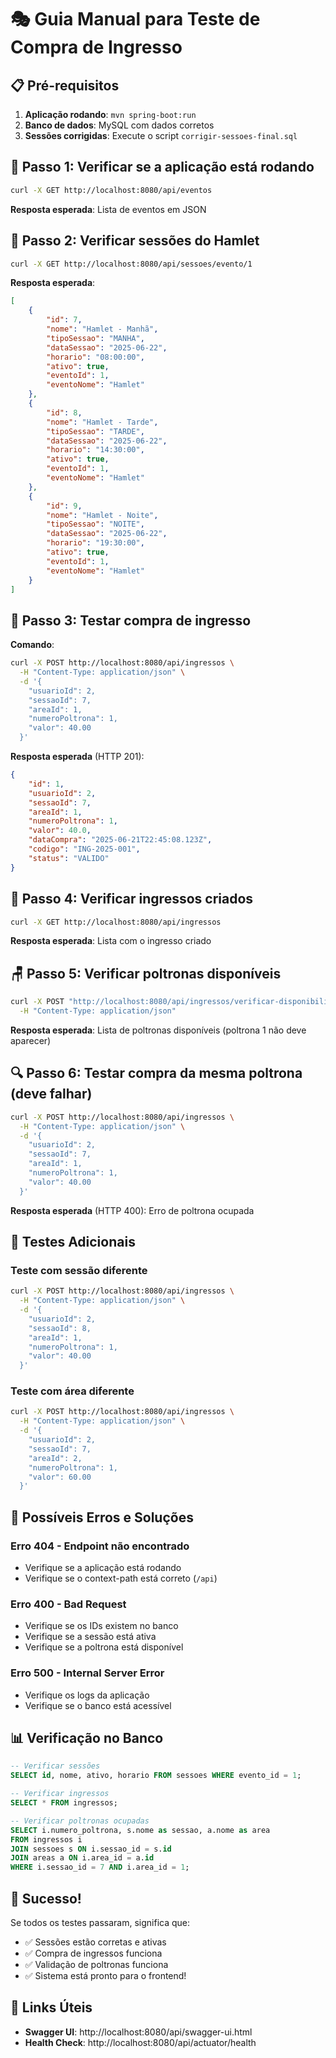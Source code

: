 # 🎭 Guia Manual para Teste de Compra de Ingresso

## 📋 Pré-requisitos

1. **Aplicação rodando**: `mvn spring-boot:run`
2. **Banco de dados**: MySQL com dados corretos
3. **Sessões corrigidas**: Execute o script `corrigir-sessoes-final.sql`

## 🔧 Passo 1: Verificar se a aplicação está rodando

```bash
curl -X GET http://localhost:8080/api/eventos
```

**Resposta esperada**: Lista de eventos em JSON

## 📅 Passo 2: Verificar sessões do Hamlet

```bash
curl -X GET http://localhost:8080/api/sessoes/evento/1
```

**Resposta esperada**:

```json
[
    {
        "id": 7,
        "nome": "Hamlet - Manhã",
        "tipoSessao": "MANHA",
        "dataSessao": "2025-06-22",
        "horario": "08:00:00",
        "ativo": true,
        "eventoId": 1,
        "eventoNome": "Hamlet"
    },
    {
        "id": 8,
        "nome": "Hamlet - Tarde",
        "tipoSessao": "TARDE",
        "dataSessao": "2025-06-22",
        "horario": "14:30:00",
        "ativo": true,
        "eventoId": 1,
        "eventoNome": "Hamlet"
    },
    {
        "id": 9,
        "nome": "Hamlet - Noite",
        "tipoSessao": "NOITE",
        "dataSessao": "2025-06-22",
        "horario": "19:30:00",
        "ativo": true,
        "eventoId": 1,
        "eventoNome": "Hamlet"
    }
]
```

## 🛒 Passo 3: Testar compra de ingresso

**Comando**:

```bash
curl -X POST http://localhost:8080/api/ingressos \
  -H "Content-Type: application/json" \
  -d '{
    "usuarioId": 2,
    "sessaoId": 7,
    "areaId": 1,
    "numeroPoltrona": 1,
    "valor": 40.00
  }'
```

**Resposta esperada** (HTTP 201):

```json
{
    "id": 1,
    "usuarioId": 2,
    "sessaoId": 7,
    "areaId": 1,
    "numeroPoltrona": 1,
    "valor": 40.0,
    "dataCompra": "2025-06-21T22:45:08.123Z",
    "codigo": "ING-2025-001",
    "status": "VALIDO"
}
```

## 🎫 Passo 4: Verificar ingressos criados

```bash
curl -X GET http://localhost:8080/api/ingressos
```

**Resposta esperada**: Lista com o ingresso criado

## 🪑 Passo 5: Verificar poltronas disponíveis

```bash
curl -X POST "http://localhost:8080/api/ingressos/verificar-disponibilidade?sessaoId=7&areaId=1" \
  -H "Content-Type: application/json"
```

**Resposta esperada**: Lista de poltronas disponíveis (poltrona 1 não deve aparecer)

## 🔍 Passo 6: Testar compra da mesma poltrona (deve falhar)

```bash
curl -X POST http://localhost:8080/api/ingressos \
  -H "Content-Type: application/json" \
  -d '{
    "usuarioId": 2,
    "sessaoId": 7,
    "areaId": 1,
    "numeroPoltrona": 1,
    "valor": 40.00
  }'
```

**Resposta esperada** (HTTP 400): Erro de poltrona ocupada

## 🎯 Testes Adicionais

### Teste com sessão diferente

```bash
curl -X POST http://localhost:8080/api/ingressos \
  -H "Content-Type: application/json" \
  -d '{
    "usuarioId": 2,
    "sessaoId": 8,
    "areaId": 1,
    "numeroPoltrona": 1,
    "valor": 40.00
  }'
```

### Teste com área diferente

```bash
curl -X POST http://localhost:8080/api/ingressos \
  -H "Content-Type: application/json" \
  -d '{
    "usuarioId": 2,
    "sessaoId": 7,
    "areaId": 2,
    "numeroPoltrona": 1,
    "valor": 60.00
  }'
```

## 🚨 Possíveis Erros e Soluções

### Erro 404 - Endpoint não encontrado

-   Verifique se a aplicação está rodando
-   Verifique se o context-path está correto (`/api`)

### Erro 400 - Bad Request

-   Verifique se os IDs existem no banco
-   Verifique se a sessão está ativa
-   Verifique se a poltrona está disponível

### Erro 500 - Internal Server Error

-   Verifique os logs da aplicação
-   Verifique se o banco está acessível

## 📊 Verificação no Banco

```sql
-- Verificar sessões
SELECT id, nome, ativo, horario FROM sessoes WHERE evento_id = 1;

-- Verificar ingressos
SELECT * FROM ingressos;

-- Verificar poltronas ocupadas
SELECT i.numero_poltrona, s.nome as sessao, a.nome as area
FROM ingressos i
JOIN sessoes s ON i.sessao_id = s.id
JOIN areas a ON i.area_id = a.id
WHERE i.sessao_id = 7 AND i.area_id = 1;
```

## 🎉 Sucesso!

Se todos os testes passaram, significa que:

-   ✅ Sessões estão corretas e ativas
-   ✅ Compra de ingressos funciona
-   ✅ Validação de poltronas funciona
-   ✅ Sistema está pronto para o frontend!

## 🔗 Links Úteis

-   **Swagger UI**: http://localhost:8080/api/swagger-ui.html
-   **Health Check**: http://localhost:8080/api/actuator/health
